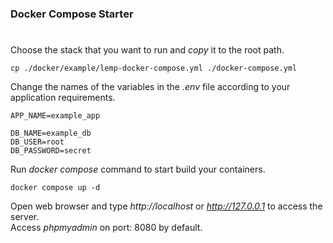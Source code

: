 ### Docker Compose Starter

#

Choose the stack that you want to run and <i>copy</i> it to the root path.

```
cp ./docker/example/lemp-docker-compose.yml ./docker-compose.yml
```

Change the names of the variables in the <i>.env</i> file according to your application requirements.

```
APP_NAME=example_app

DB_NAME=example_db
DB_USER=root
DB_PASSWORD=secret
```

Run <i>docker compose</i> command to start build your containers.

```
docker compose up -d
```

Open web browser and type <i>http://localhost</i> or <i>http://127.0.0.1</i> to access the server. <br/>
Access <i>phpmyadmin</i> on port: 8080 by default.

